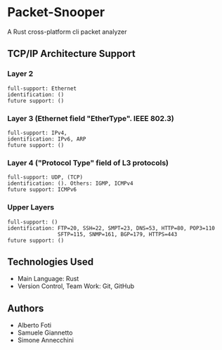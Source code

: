 # Packet-Snooper
A Rust cross-platform cli packet analyzer

## TCP/IP Architecture Support
### Layer 2
    full-support: Ethernet
    identification: ()
    future support: ()
### Layer 3 (Ethernet field "EtherType". IEEE 802.3)
    full-support: IPv4, 
    identification: IPv6, ARP
    future support: ()
### Layer 4 ("Protocol Type" field of L3 protocols)
    full-support: UDP, (TCP)
    identification: (). Others: IGMP, ICMPv4
    future support: ICMPv6
### Upper Layers
    full-support: ()
    identification: FTP=20, SSH=22, SMPT=23, DNS=53, HTTP=80, POP3=110
                    SFTP=115, SNMP=161, BGP=179, HTTPS=443
    future support: ()

## Technologies Used
- Main Language: Rust
- Version Control, Team Work: Git, GitHub

## Authors
- Alberto Foti
- Samuele Giannetto
- Simone Annecchini
